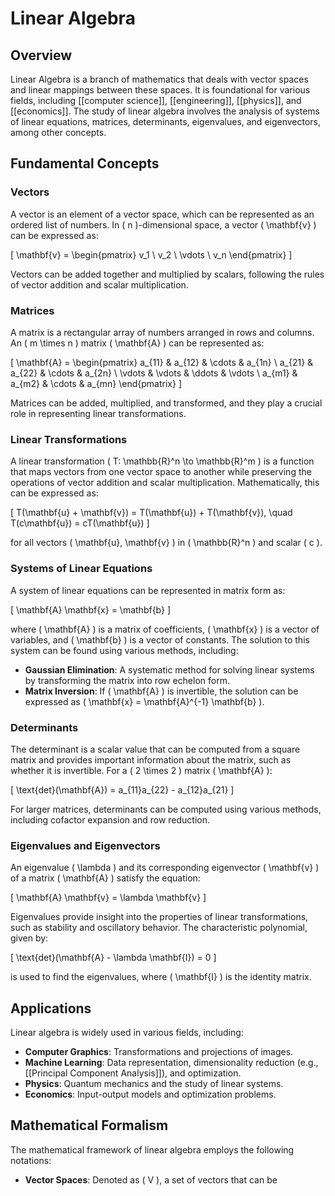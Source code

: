
# Linear Algebra

## Overview
Linear Algebra is a branch of mathematics that deals with vector spaces and linear mappings between these spaces. It is foundational for various fields, including [[computer science]], [[engineering]], [[physics]], and [[economics]]. The study of linear algebra involves the analysis of systems of linear equations, matrices, determinants, eigenvalues, and eigenvectors, among other concepts.

## Fundamental Concepts

### Vectors
A vector is an element of a vector space, which can be represented as an ordered list of numbers. In \( n \)-dimensional space, a vector \( \mathbf{v} \) can be expressed as:

\[
\mathbf{v} = \begin{pmatrix} v_1 \\ v_2 \\ \vdots \\ v_n \end{pmatrix}
\]

Vectors can be added together and multiplied by scalars, following the rules of vector addition and scalar multiplication.

### Matrices
A matrix is a rectangular array of numbers arranged in rows and columns. An \( m \times n \) matrix \( \mathbf{A} \) can be represented as:

\[
\mathbf{A} = \begin{pmatrix} a_{11} & a_{12} & \cdots & a_{1n} \\ a_{21} & a_{22} & \cdots & a_{2n} \\ \vdots & \vdots & \ddots & \vdots \\ a_{m1} & a_{m2} & \cdots & a_{mn} \end{pmatrix}
\]

Matrices can be added, multiplied, and transformed, and they play a crucial role in representing linear transformations.

### Linear Transformations
A linear transformation \( T: \mathbb{R}^n \to \mathbb{R}^m \) is a function that maps vectors from one vector space to another while preserving the operations of vector addition and scalar multiplication. Mathematically, this can be expressed as:

\[
T(\mathbf{u} + \mathbf{v}) = T(\mathbf{u}) + T(\mathbf{v}), \quad T(c\mathbf{u}) = cT(\mathbf{u})
\]

for all vectors \( \mathbf{u}, \mathbf{v} \) in \( \mathbb{R}^n \) and scalar \( c \).

### Systems of Linear Equations
A system of linear equations can be represented in matrix form as:

\[
\mathbf{A} \mathbf{x} = \mathbf{b}
\]

where \( \mathbf{A} \) is a matrix of coefficients, \( \mathbf{x} \) is a vector of variables, and \( \mathbf{b} \) is a vector of constants. The solution to this system can be found using various methods, including:

- **Gaussian Elimination**: A systematic method for solving linear systems by transforming the matrix into row echelon form.
- **Matrix Inversion**: If \( \mathbf{A} \) is invertible, the solution can be expressed as \( \mathbf{x} = \mathbf{A}^{-1} \mathbf{b} \).

### Determinants
The determinant is a scalar value that can be computed from a square matrix and provides important information about the matrix, such as whether it is invertible. For a \( 2 \times 2 \) matrix \( \mathbf{A} \):

\[
\text{det}(\mathbf{A}) = a_{11}a_{22} - a_{12}a_{21}
\]

For larger matrices, determinants can be computed using various methods, including cofactor expansion and row reduction.

### Eigenvalues and Eigenvectors
An eigenvalue \( \lambda \) and its corresponding eigenvector \( \mathbf{v} \) of a matrix \( \mathbf{A} \) satisfy the equation:

\[
\mathbf{A} \mathbf{v} = \lambda \mathbf{v}
\]

Eigenvalues provide insight into the properties of linear transformations, such as stability and oscillatory behavior. The characteristic polynomial, given by:

\[
\text{det}(\mathbf{A} - \lambda \mathbf{I}) = 0
\]

is used to find the eigenvalues, where \( \mathbf{I} \) is the identity matrix.

## Applications
Linear algebra is widely used in various fields, including:

- **Computer Graphics**: Transformations and projections of images.
- **Machine Learning**: Data representation, dimensionality reduction (e.g., [[Principal Component Analysis]]), and optimization.
- **Physics**: Quantum mechanics and the study of linear systems.
- **Economics**: Input-output models and optimization problems.

## Mathematical Formalism
The mathematical framework of linear algebra employs the following notations:

- **Vector Spaces**: Denoted as \( V \), a set of vectors that can be